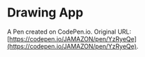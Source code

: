 # Drawing App

A Pen created on CodePen.io. Original URL: [https://codepen.io/JAMAZON/pen/YzRyeQe](https://codepen.io/JAMAZON/pen/YzRyeQe).

